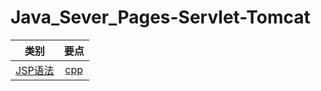 # Java_Sever_Pages-Servlet-Tomcat
|类别|要点|
|:----:|:----:|
|[JSP语法](https://blog.csdn.net/m0_38024592/article/details/80149400)|[cpp](https://blog.csdn.net/tiantangrenjian/article/details/7084609)|
